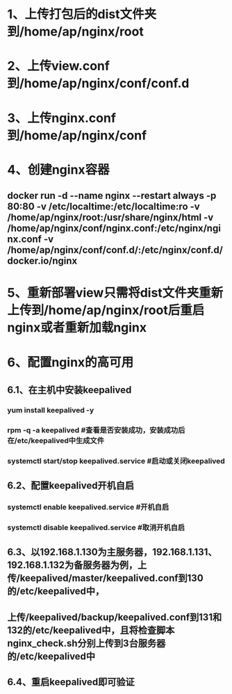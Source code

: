 # 1、上传打包后的dist文件夹到/home/ap/nginx/root
# 2、上传view.conf到/home/ap/nginx/conf/conf.d
# 3、上传nginx.conf到/home/ap/nginx/conf
# 4、创建nginx容器
## docker run -d --name nginx --restart always -p 80:80 -v /etc/localtime:/etc/localtime:ro -v /home/ap/nginx/root:/usr/share/nginx/html -v /home/ap/nginx/conf/nginx.conf:/etc/nginx/nginx.conf -v /home/ap/nginx/conf/conf.d/:/etc/nginx/conf.d/ docker.io/nginx
# 5、重新部署view只需将dist文件夹重新上传到/home/ap/nginx/root后重启nginx或者重新加载nginx
# 6、配置nginx的高可用
## 6.1、在主机中安装keepalived
### yum install keepalived -y
### rpm -q -a keepalived #查看是否安装成功，安装成功后在/etc/keepalived中生成文件
### systemctl start/stop keepalived.service #启动或关闭keepalived
## 6.2、配置keepalived开机自启
### systemctl enable keepalived.service #开机自启
### systemctl disable keepalived.service #取消开机自启
## 6.3、以192.168.1.130为主服务器，192.168.1.131、192.168.1.132为备服务器为例，上传/keepalived/master/keepalived.conf到130的/etc/keepalived中，
## 上传/keepalived/backup/keepalived.conf到131和132的/etc/keepalived中，且将检查脚本nginx_check.sh分别上传到3台服务器的/etc/keepalived中
## 6.4、重启keepalived即可验证
